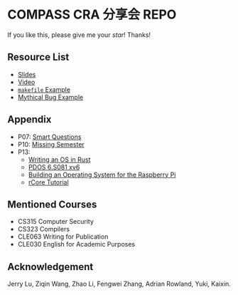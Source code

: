 # COMPASS CRA 分享会 REPO

If you like this, please give me your *star*!
Thanks!

## Resource List

- [Slides](./slides.pdf)
- [Video](https://www.bilibili.com/video/bv1kS4y1t7B5?vd_source=2254169ce75ebd5849a4988545df5ddd)
- [`makefile` Example](./makefile)
- [Mythical Bug Example](./mythical)

## Appendix

- P07: [Smart Questions](https://www.catb.org/~esr/faqs/smart-questions.html)
- P10: [Missing Semester](https://missing.csail.mit.edu/)
- P13: 
   - [Writing an OS in Rust](https://os.phil-opp.com/)
   - [PDOS 6.S081 xv6](https://pdos.csail.mit.edu/6.828/2021/xv6.html)
   - [Building an Operating System for the Raspberry Pi](https://jsandler18.github.io/)
   - [rCore Tutorial](https://rcore-os.cn/rCore-Tutorial-Book-v3/)

## Mentioned Courses
- CS315 Computer Security
- CS323 Compilers
- CLE063 Writing for Publication
- CLE030 English for Academic Purposes

## Acknowledgement
Jerry Lu, Ziqin Wang, Zhao Li, Fengwei Zhang, Adrian Rowland, Yuki, Kaixin.
